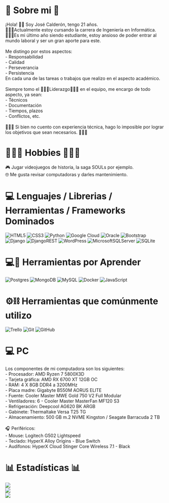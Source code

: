 # 💫 Sobre mi 💫
¡Hola! 👋🏼 Soy José Calderón, tengo 21 años. <br>👨🏼‍🎓Actualmente estoy cursando la carrera de Ingeniería en Informática.<br>👨🏻‍💻Es mi último año siendo estudiante, estoy ansioso de poder entrar al mundo laboral y ser un gran aporte para este.<br><br>Me distingo por estos aspectos:<br>- Responsabilidad<br>- Calidad<br>- Perseverancia<br>- Persistencia<br>En cada una de las tareas o trabajos que realizo en el aspecto académico.<br><br>Siempre tomo el 🏋🏻‍♂️Liderazgo🏋🏻‍♂️ en el equipo, me encargo de todo aspecto, ya sean:<br>- Técnicos <br>- Documentación<br>- Tiempos, plazos<br>- Conflictos, etc.<br><br>☝🏼🎯 Si bien no cuento con experiencia técnica, hago lo imposible por lograr los objetivos que sean necesarios. ☝🏼🎯

# 🧘🏻‍♂️ Hobbies 🧘🏻‍♂️
🎮 Jugar videojuegos de historia, la saga SOULs por ejemplo.<br>🤓 Me gusta revisar computadoras y darles mantenimiento.

# 💻 Lenguajes / Librerias / Herramientas / Frameworks Dominados
![HTML5](https://img.shields.io/badge/html5-%23E34F26.svg?style=flat&logo=html5&logoColor=white) ![CSS3](https://img.shields.io/badge/css3-%231572B6.svg?style=flat&logo=css3&logoColor=white) ![Python](https://img.shields.io/badge/python-3670A0?style=flat&logo=python&logoColor=ffdd54) ![Google Cloud](https://img.shields.io/badge/GoogleCloud-%234285F4.svg?style=flat&logo=google-cloud&logoColor=white) ![Oracle](https://img.shields.io/badge/Oracle-F80000?style=flat&logo=oracle&logoColor=white) ![Bootstrap](https://img.shields.io/badge/bootstrap-%238511FA.svg?style=flat&logo=bootstrap&logoColor=white) ![Django](https://img.shields.io/badge/django-%23092E20.svg?style=flat&logo=django&logoColor=white) ![DjangoREST](https://img.shields.io/badge/DJANGO-REST-ff1709?style=flat&logo=django&logoColor=white&color=ff1709&labelColor=gray) ![WordPress](https://img.shields.io/badge/WordPress-%23117AC9.svg?style=flat&logo=WordPress&logoColor=white) ![MicrosoftSQLServer](https://img.shields.io/badge/Microsoft%20SQL%20Server-CC2927?style=flat&logo=microsoft%20sql%20server&logoColor=white) ![SQLite](https://img.shields.io/badge/sqlite-%2307405e.svg?style=flat&logo=sqlite&logoColor=white)

# 💻🎯 Herramientas por Aprender
![Postgres](https://img.shields.io/badge/postgres-%23316192.svg?style=flat&logo=postgresql&logoColor=white) ![MongoDB](https://img.shields.io/badge/MongoDB-%234ea94b.svg?style=flat&logo=mongodb&logoColor=white) ![MySQL](https://img.shields.io/badge/mysql-4479A1.svg?style=flat&logo=mysql&logoColor=white) ![Docker](https://img.shields.io/badge/docker-%230db7ed.svg?style=flat&logo=docker&logoColor=white) ![JavaScript](https://img.shields.io/badge/javascript-%23323330.svg?style=flat&logo=javascript&logoColor=%23F7DF1E) 

# ⚙⛓ Herramientas que comúnmente utilizo
![Trello](https://img.shields.io/badge/Trello-%23026AA7.svg?style=flat&logo=Trello&logoColor=white) ![Git](https://img.shields.io/badge/git-%23F05033.svg?style=flat&logo=git&logoColor=white) ![GitHub](https://img.shields.io/badge/github-%23121011.svg?style=flat&logo=github&logoColor=white)

# 💻 PC
Los componentes de mi computadora son los siguientes:<br>- Procesador: AMD Ryzen 7 5800X3D<br>- Tarjeta gráfica: AMD RX 6700 XT 12GB OC<br>- RAM: 4 X 8GB DDR4 a 3200MHz<br>- Placa madre: Gigabyte B550M AORUS ELITE<br>- Fuente: Cooler Master MWE Gold 750 V2 Full Modular<br>- Ventiladores: 6 - Cooler Master MasterFan MF120 S3<br>- Refrigeración: Deepcool AG620 BK ARGB<br>- Gabinete: Thermaltake Versa T25 TG<br>- Almacenamiento: 500 GB m.2 NVME Kingston / Seagate Barracuda 2 TB<br><br>🎧 Periféricos:<br>- Mouse: Logitech G502 Lightspeed<br>- Teclado: HyperX Alloy Origins - Blue Switch<br>- Audífonos: HyperX Cloud Stinger Core Wireless 7.1 - Black<br>



# 📊 Estadísticas 📊
![](https://github-readme-stats.vercel.app/api?username=JoCalOr279&theme=tokyonight&hide_border=false&include_all_commits=true&count_private=false)<br/>
![](https://github-readme-streak-stats.herokuapp.com/?user=JoCalOr279&theme=tokyonight&hide_border=false)<br/>
![](https://github-readme-stats.vercel.app/api/top-langs/?username=JoCalOr279&theme=tokyonight&hide_border=false&include_all_commits=true&count_private=false&layout=compact)

<!-- Página de ayuda: https://gprm.itsvg.in -->
